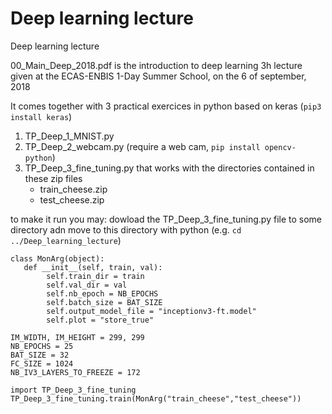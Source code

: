 # Deep learning lecture
Deep learning lecture

00_Main_Deep_2018.pdf
is the introduction to deep learning 3h lecture given at the ECAS-ENBIS 1-Day Summer School, on the 6 of september, 2018

It comes together with 3 practical exercices in python based on keras
(`pip3 install keras`)

1. TP_Deep_1_MNIST.py
2. TP_Deep_2_webcam.py (require a web cam, `pip install opencv-python`)
3. TP_Deep_3_fine_tuning.py
that works with the directories contained in these zip files
   - train_cheese.zip
   - test_cheese.zip

to make it run you may:
dowload the TP_Deep_3_fine_tuning.py file to some directory adn move to this directory with python (e.g. `cd ../Deep_learning_lecture`)

```
class MonArg(object):
   def __init__(self, train, val):
        self.train_dir = train
        self.val_dir = val
        self.nb_epoch = NB_EPOCHS
        self.batch_size = BAT_SIZE
        self.output_model_file = "inceptionv3-ft.model"
        self.plot = "store_true"
```
```
IM_WIDTH, IM_HEIGHT = 299, 299 
NB_EPOCHS = 25
BAT_SIZE = 32
FC_SIZE = 1024
NB_IV3_LAYERS_TO_FREEZE = 172
```
        
```
import TP_Deep_3_fine_tuning
TP_Deep_3_fine_tuning.train(MonArg("train_cheese","test_cheese"))
```

